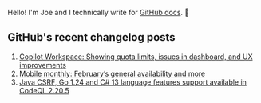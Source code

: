 Hello! I'm Joe and I technically write for <a href="https://docs.github.com">GitHub docs</a>. 🔮

## GitHub's recent changelog posts

1. <a href='https://github.blog/changelog/2025-02-28-copilot-workspace-showing-quota-limits-issues-in-dashboard-and-ux-improvements'>Copilot Workspace: Showing quota limits, issues in dashboard, and UX improvements</a>
2. <a href='https://github.blog/changelog/2025-02-28-mobile-monthly-februarys-general-availability-and-more'>Mobile monthly: February’s general availability and more</a>
3. <a href='https://github.blog/changelog/2025-02-28-java-csrf-go-1-24-and-c-13-language-features-support-available-in-codeql-2-20-5'>Java CSRF, Go 1.24 and C# 13 language features support available in CodeQL 2.20.5</a>

